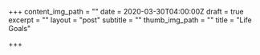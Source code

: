 +++
content_img_path = ""
date = 2020-03-30T04:00:00Z
draft = true
excerpt = ""
layout = "post"
subtitle = ""
thumb_img_path = ""
title = "Life Goals"

+++
